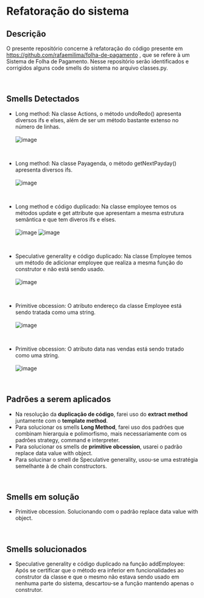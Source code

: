 # Refatoração do sistema

## Descrição
O presente repositório concerne à refatoração do código presente em https://github.com/rafaemilima/folha-de-pagamento , que se refere  à um Sistema de Folha de Pagamento.
Nesse repositório serão identificados e corrigidos alguns code smells do sistema no arquivo classes.py. 

<br>

## Smells Detectados

* Long method: Na classe Actions, o método undoRedo() apresenta diversos ifs e elses, além de ser um método bastante extenso no número de linhas.
<br><br>![image](https://user-images.githubusercontent.com/53321503/131696213-0d433b1d-4268-4eb1-9e81-f092ac44652f.png)
<br>

* Long method: Na classe Payagenda, o método getNextPayday() apresenta diversos ifs.
<br><br>![image](https://user-images.githubusercontent.com/53321503/131696475-27303310-1895-47b3-8db7-df425cd54439.png)
<br>

* Long method e código duplicado: Na classe employee temos os métodos update e get attribute que apresentam a mesma estrutura semântica e que tem diveros ifs e elses.
<br><br> ![image](https://user-images.githubusercontent.com/53321503/131696610-f77358fe-9c69-4fc2-bcd6-a5f97421204e.png)
![image](https://user-images.githubusercontent.com/53321503/131696813-00587d8e-8582-4764-a5a2-eb3cd39c52cb.png)
<br>

* Speculative generality e código duplicado: Na classe Employee temos um método de adicionar employee que realiza a mesma função do construtor e não está sendo usado.
<br><br> ![image](https://user-images.githubusercontent.com/53321503/131696981-205e5719-7985-4ab0-8fcb-d3145a5fa83b.png)
<br>

* Primitive obcession: O atributo endereço da classe Employee está sendo tratada como uma string.
<br><br> ![image](https://user-images.githubusercontent.com/53321503/131697209-cc9e7eb3-b5e8-4597-b232-431de75e09c1.png)
<br>

* Primitive obcession: O atributo data nas vendas está sendo tratado como uma string.
<br><br>![image](https://user-images.githubusercontent.com/53321503/131697340-3143e7fc-ceae-4954-918c-84c91ba4bda1.png)
<br>

## Padrões a serem aplicados

* Na resolução da **duplicação de código**, farei uso do **extract method** juntamente com o **template method**. 
* Para solucionar os smells **Long Method**, farei uso dos padrões que combinam hierarquia e polimorfismo, mais necessariamente com os padrões strategy, command e interpreter.
* Para solucionar os smells de **primitive obcession**, usarei o padrão replace data value with object.
* Para solucinar o smell de Speculative generality, usou-se uma estratégia semelhante à de chain constructors.
<br>

## Smells em solução 
* Primitive obcession. Solucionando com o padrão replace data value with object.
<br>


## Smells solucionados

* Speculative generality e código duplicado na função addEmployee: Após se certificar que o método era inferior em funcionalidades ao construtor da classe e que o mesmo não estava sendo usado em nenhuma parte do sistema, descartou-se a função mantendo apenas o construtor. 
